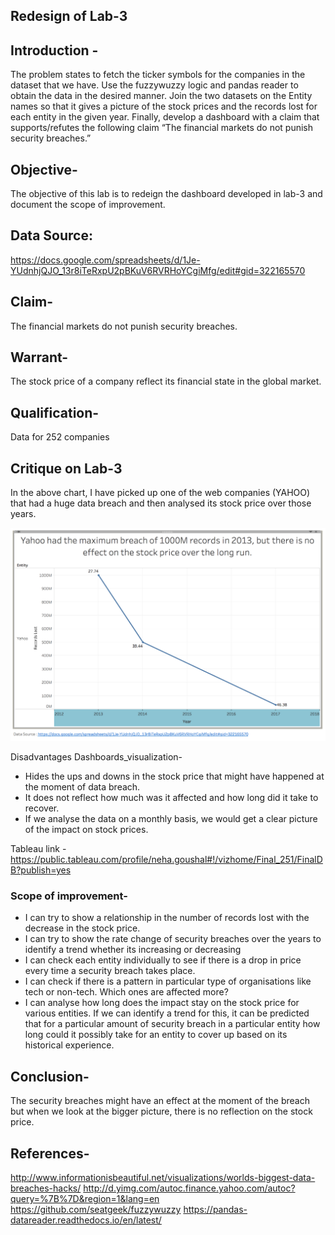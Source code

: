 
## Redesign of Lab-3

## Introduction -
The problem states to fetch the ticker symbols for the companies in the dataset that we have. Use the fuzzywuzzy logic and pandas reader to obtain the data in the desired manner. Join the two datasets on the Entity names so that it gives a picture of the stock prices and the records lost for each entity in the given year. Finally, develop a dashboard with a claim that supports/refutes the following claim
“The financial markets do not punish security breaches.”

## Objective-
The objective of this lab is to redeign the dashboard developed in lab-3 and document the scope of improvement.

## Data Source:
https://docs.google.com/spreadsheets/d/1Je-YUdnhjQJO_13r8iTeRxpU2pBKuV6RVRHoYCgiMfg/edit#gid=322165570

## Claim-
The financial markets do not punish security breaches.

## Warrant-
The stock price of a company reflect its financial state in the global market. 

## Qualification-
Data for 252 companies

## Critique on Lab-3
In the above chart, I have picked up one of the web companies (YAHOO) that had a huge data breach and then analysed its stock price over those years.

![Alt text](https://github.com/ngoushal/Dashboards_visualization/blob/master/lab_session_7/security_breaches.png)

Disadvantages Dashboards_visualization-
- Hides the ups and downs in the stock price that might have happened at the moment of data breach.
- It does not reflect how much was it affected and how long did it take to recover.
- If we analyse the data on a monthly basis, we would get a clear picture of the impact on stock prices.

Tableau link - https://public.tableau.com/profile/neha.goushal#!/vizhome/Final_251/FinalDB?publish=yes

### Scope of improvement-
- I can try to show a relationship in the number of records lost with the decrease in the stock price.
- I can try to show the rate change of security breaches over the years to identify a trend whether its increasing or decreasing 
- I can check each entity individually to see if there is a drop in price every time a security breach takes place.
- I can check if there is a pattern in particular type of organisations like tech or non-tech. Which ones are affected more? 
- I can analyse how long does the impact stay on the stock price for various entities. If we can identify a trend for this, it can be predicted that for a particular amount of security breach in a particular entity how long could it possibly take for an entity to cover up based on its historical experience.

## Conclusion-
The security breaches might have an effect at the moment of the breach but when we look at the bigger picture, there is no reflection on the stock price.

## References-
http://www.informationisbeautiful.net/visualizations/worlds-biggest-data-breaches-hacks/
http://d.yimg.com/autoc.finance.yahoo.com/autoc?query=%7B%7D&region=1&lang=en
https://github.com/seatgeek/fuzzywuzzy
https://pandas-datareader.readthedocs.io/en/latest/

